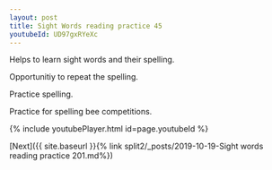 ```yaml
---
layout: post
title: Sight Words reading practice 45
youtubeId: UD97gxRYeXc
---
```

 
 
Helps to learn sight words and their spelling.

Opportunitiy to repeat the spelling. 

Practice spelling. 
 
Practice for spelling bee competitions. 
 
{% include youtubePlayer.html id=page.youtubeId %}
 
 

[Next]({{ site.baseurl }}{% link  split2/_posts/2019-10-19-Sight words reading practice 201.md%})
 
